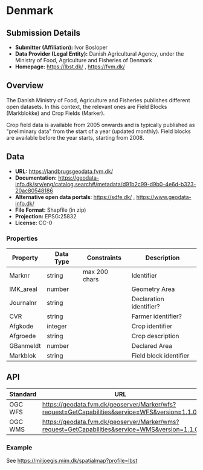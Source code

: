 # Denmark

## Submission Details

- **Submitter (Affiliation):** Ivor Bosloper
- **Data Provider (Legal Entity):** Danish Agricultural Agency, under the Ministry of Food, Agriculture and Fisheries of Denmark
- **Homepage:** https://lbst.dk/ , https://fvm.dk/

## Overview

The Danish Ministry of Food, Agriculture and Fisheries publishes different open datasets. In this context,
the relevant ones are Field Blocks (Markblokke) and Crop Fields (Marker).

Crop field data is available from 2005 onwards and is typically published as
"preliminary data" from the start of a year (updated monthly). Field blocks are available 
before the year starts, starting from 2008.

## Data

- **URL:** https://landbrugsgeodata.fvm.dk/
- **Documentation:** https://geodata-info.dk/srv/eng/catalog.search#/metadata/d91b2c99-d9b0-4e6d-b323-20ac80548186
- **Alternative open data portals**: https://sdfe.dk/ , https://www.geodata-info.dk/
- **File Format:** Shapfile (in zip)
- **Projection:** EPSG:25832
- **License:** CC-0

### Properties

| Property  | Data Type | Constraints   | Description             |
|-----------|-----------|---------------|-------------------------|
| Marknr    | string    | max 200 chars | Identifier              |
| IMK_areal | number    |               | Geometry Area           |
| Journalnr | string    |               | Declaration identifier? |
| CVR       | string    |               | Farmer identifier?      |
| Afgkode   | integer   |               | Crop identifier         |
| Afgroede  | string    |               | Crop description        |
| GBanmeldt | number    |               | Declared Area           |
| Markblok  | string    |               | Field block identifier  |

## API

| Standard | URL                                                                                           |
|----------|-----------------------------------------------------------------------------------------------|
| OGC WFS  | https://geodata.fvm.dk/geoserver/Marker/wfs?request=GetCapabilities&service=WFS&version=1.1.0 |
| OGC WMS  | https://geodata.fvm.dk/geoserver/Marker/wms?request=GetCapabilities&service=WMS&version=1.1.0 |

### Example

See https://miljoegis.mim.dk/spatialmap?profile=lbst


